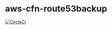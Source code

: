 # aws-cfn-route53backup
[![CircleCI](https://circleci.com/gh/lordmuffin/aws-cfn-route53backup.svg?style=svg)](https://circleci.com/gh/lordmuffin/aws-cfn-route53backup)
